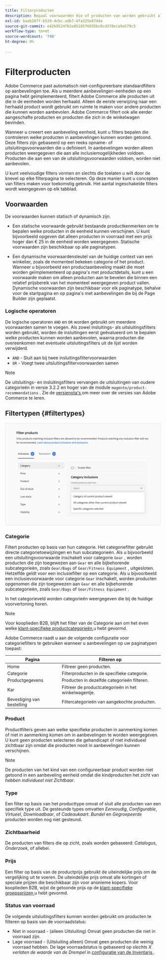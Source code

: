 ```yaml
---
title: Filterproducten
description: Bepaal voorwaarden die of producten van worden gebruikt als aanbevelingen omvatten of uitsluiten.
exl-id: baab28ff-b529-4cbc-adb7-4fa225e87d4a
source-git-commit: e42b9524fb2e8518576935bc0cd378eca9a579c5
workflow-type: tm+mt
source-wordcount: '748'
ht-degree: 0%

---
```


# Filterproducten

Adobe Commerce past automatisch niet-configureerbare standaardfilters op aanbevelingen toe. Als u meerdere aanbevelingen-eenheden op een pagina hebt geïmplementeerd, filtert Adobe Commerce alle producten uit die in de eenheden worden herhaald. Alleen de eerste verwijzing naar een herhaald product wordt gebruikt om ruimte te maken voor andere producten die kunnen worden aanbevolen. Adobe Commerce filtert ook alle eerder aangeschafte producten en producten die zich in de winkelwagen bevinden.

Wanneer u [ ](create.md) creeert een aanbeveling eenheid, kunt u filters bepalen die controleren welke producten in aanbevelingen kunnen worden getoond. Deze filters zijn gebaseerd op een reeks opname- of uitsluitingsvoorwaarden die u definieert. In aanbevelingen worden alleen producten weergegeven die aan alle inclusiemogelijkheden voldoen. Producten die aan een van de uitsluitingsvoorwaarden voldoen, worden niet aanbevolen.

U kunt veelvoudige filters vormen en slechts die toelaten u wilt door de knevel op elke filterpagina te selecteren. Op deze manier kunt u concepten van filters maken voor toekomstig gebruik. Het aantal ingeschakelde filters wordt weergegeven op elk tabblad.

## Voorwaarden

De voorwaarden kunnen statisch of dynamisch zijn.

- Een statische voorwaarde gebruikt bestaande productkenmerken om te bepalen welke producten in de eenheid kunnen verschijnen. U kunt bijvoorbeeld opgeven dat alleen producten in voorraad met een prijs hoger dan € 25 in de eenheid worden weergegeven. Statische voorwaarden zijn beschikbaar op alle paginatypen.

- Een dynamische voorwaardensleutel van de huidige context van een winkelier, zoals de momenteel bekeken categorie of het product. Wanneer u bijvoorbeeld een productaanbeveling maakt die moet worden geïmplementeerd op pagina&#39;s met productdetails, kunt u een voorwaarde maken om alleen producten aan te bevelen die binnen een relatief prijsbereik van het momenteel weergegeven product vallen. Dynamische voorwaarden zijn beschikbaar voor elk paginatype, behalve voor de startpagina en op pagina&#39;s met aanbevelingen die bij de Page Builder zijn geplaatst.

### Logische operatoren

De logische operatoren `AND` en `OR` worden gebruikt om meerdere voorwaarden samen te voegen. Als zowel insluitings- als uitsluitingsfilters worden gebruikt, worden de insluitingen eerst geëvalueerd om te bepalen welke producten kunnen worden aanbevolen, waarna producten die overeenkomen met eventuele uitsluitingsfilters uit de lijst worden verwijderd.

- `AND` - Sluit aan bij twee insluitingsfiltervoorwaarden
- `OR` - Voegt twee uitsluitingsfiltervoorwaarden samen

>[!NOTE]
>
> De uitsluitings- en insluitingsfilters vervangen de uitsluitingen van oudere categorieën in versie 3.2.2 en hoger van de module `magento/product-recommendations` . Zie de [ versienota&#39;s ](release-notes.md) om meer over de versies van Adobe Commerce te leren.

## Filtertypen {#filtertypes}

![ Filters ](assets/rec-conditions.png)

### Categorie

Filtert producten op basis van hun categorie. Het categoriefilter gebruikt directe categorietoewijzingen en hun subcategorieën. Als u bijvoorbeeld een uitsluitingsvoorwaarde inschakelt voor categorie `Gear` , worden producten die zijn toegewezen aan `Gear` en alle bijbehorende subcategorieën, zoals `Gear/Bags` of `Gear/Fitness Equipment` , uitgesloten. Hetzelfde geldt voor een inclusiefilter op een categorie. Als u bijvoorbeeld een inclusievoorwaarde voor categorie `Gear` inschakelt, worden producten opgenomen die zijn toegewezen aan `Gear` en alle bijbehorende subcategorieën, zoals `Gear/Bags` of `Gear/Fitness Equipment` .

In het categorieveld worden categorieën weergegeven die bij de huidige voorvertoning horen.

>[!NOTE]
>
>Voor kooplieden B2B, blijft het filter van de Categorie aan om het even welke [ klant-specifieke productcategorieën ](https://experienceleague.adobe.com/docs/commerce-admin/catalog/categories/category-permissions.html) u hebt gevormd.

Adobe Commerce raadt u aan de volgende configuratie voor categoriefilters te gebruiken wanneer u aanbevelingen op uw paginatypen toepast:

| Pagina | Filteren op |
|---|---|
| Home | Filtreer geen producten. |
| Categorie | Filterproducten in de specifieke categorie. |
| Productgegevens | Producten in dezelfde categorieën filteren. |
| Kar | Filtreer de productcategorieën in het winkelwagentje. |
| Bevestiging van bestelling | Filtercategorieën van aangekochte producten. |

### Product

Productfilters geven aan welke specifieke producten in aanmerking komen of niet in aanmerking komen om in aanbevelingen te worden weergegeven. U kunt geen producten selecteren die gehandicapt of niet individueel zichtbaar zijn omdat die producten nooit in aanbevelingen kunnen verschijnen.

>[!NOTE]
>
>De producten van het kind van een configureerbaar product worden niet getoond in een aanbeveling eenheid omdat die kindproducten het zicht van _hebben individueel niet Zichtbaar_.

### Type

Een filter op basis van het producttype omvat of sluit alle producten van een specifiek type uit. De gesteunde types omvatten _Eenvoudig_, _Configurable_, _Virtueel_, _Downloadbaar_, of _Cadeaukaart_. _Bundel_ en _Gegroepeerde_ producten worden nog niet gesteund.

### Zichtbaarheid

De producten van filters die op zicht, zoals worden gebaseerd: _Catalogus_, _Onderzoek_, of allebei.

### Prijs

Een filter op basis van de productprijs gebruikt de uiteindelijke prijs om de vergelijking uit te voeren. De uiteindelijke prijs omvat alle kortingen of speciale prijzen die beschikbaar zijn voor anonieme kopers. Voor kooplieden B2B, wijst de getoonde prijs op de [ klant-specifieke groepsprijzen ](https://experienceleague.adobe.com/docs/commerce-admin/catalog/products/pricing/pricing-advanced.html) u hebt gevormd.

### Status van voorraad

De volgende uitsluitingsfilters kunnen worden gebruikt om producten te filteren op basis van de voorraadstatus:

- Niet in voorraad - (alleen Uitsluiting) Omvat geen producten die niet in voorraad zijn.
- Lage voorraad - (Uitsluiting alleen) Omvat geen producten die weinig voorraad hebben. De lage voorraadstatus is gebaseerd op _slechts X verlaten de waarde van de Drempel_ in [ configuratie van de Inventaris ](https://experienceleague.adobe.com/docs/commerce-admin/config/catalog/inventory.html).
